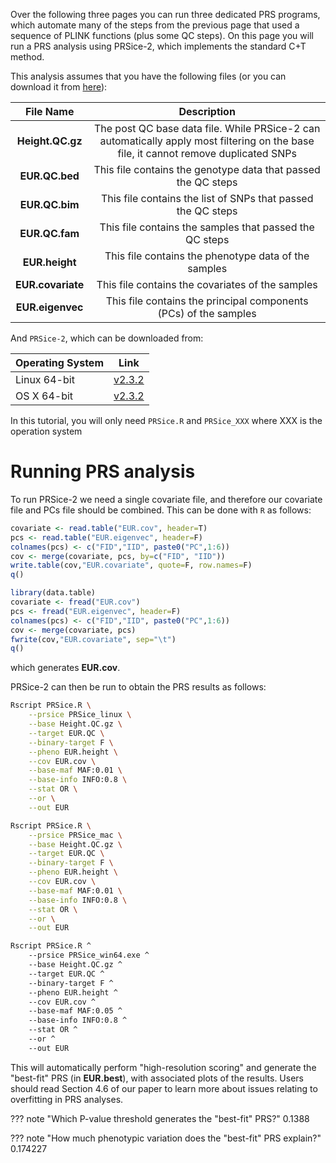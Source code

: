 Over the following three pages you can run three dedicated PRS programs, which automate many of the steps from the previous page that used a sequence of PLINK functions (plus some QC steps). 
On this page you will run a PRS analysis using PRSice-2, which implements the standard C+T method.

This analysis assumes that you have the following files (or you can download it from [here](https://drive.google.com/file/d/1x_G0Gxk9jFMY-PMqwtg6-vdEyUPp5p5u/view?usp=sharing)): 

|File Name | Description|
|:-:|:-:|
|**Height.QC.gz**| The post QC base data file. While PRSice-2 can automatically apply most filtering on the base file, it cannot remove duplicated SNPs|
|**EUR.QC.bed**| This file contains the genotype data that passed the QC steps |
|**EUR.QC.bim**| This file contains the list of SNPs that passed the QC steps |
|**EUR.QC.fam**| This file contains the samples that passed the QC steps |
|**EUR.height**| This file contains the phenotype data of the samples |
|**EUR.covariate**| This file contains the covariates of the samples |
|**EUR.eigenvec**| This file contains the principal components (PCs) of the samples |

And `PRSice-2`, which can be downloaded from:

| Operating System | Link |
| -----------------|:----:|
| Linux 64-bit | [v2.3.2](https://github.com/choishingwan/PRSice/releases/download/2.3.2/PRSice_linux.zip) |
| OS X 64-bit | [v2.3.2](https://github.com/choishingwan/PRSice/releases/download/2.3.2/PRSice_mac.zip) |

In this tutorial, you will only need `PRSice.R` and `PRSice_XXX` where XXX is the operation system

# Running PRS analysis
To run PRSice-2 we need a single covariate file, and therefore our covariate file and PCs file should be combined. This can be done with `R` as follows:


```R tab="without data.table"    
covariate <- read.table("EUR.cov", header=T)
pcs <- read.table("EUR.eigenvec", header=F)
colnames(pcs) <- c("FID","IID", paste0("PC",1:6))
cov <- merge(covariate, pcs, by=c("FID", "IID"))
write.table(cov,"EUR.covariate", quote=F, row.names=F)
q()
```

```R tab="with data.table"
library(data.table)
covariate <- fread("EUR.cov")
pcs <- fread("EUR.eigenvec", header=F)
colnames(pcs) <- c("FID","IID", paste0("PC",1:6))
cov <- merge(covariate, pcs)
fwrite(cov,"EUR.covariate", sep="\t")
q()
```

which generates **EUR.cov**.

PRSice-2 can then be run to obtain the PRS results as follows:

```bash tab="Linux"
Rscript PRSice.R \
    --prsice PRSice_linux \
    --base Height.QC.gz \
    --target EUR.QC \
    --binary-target F \
    --pheno EUR.height \
    --cov EUR.cov \
    --base-maf MAF:0.01 \
    --base-info INFO:0.8 \
    --stat OR \
    --or \
    --out EUR
```


```bash tab="OS X"
Rscript PRSice.R \
    --prsice PRSice_mac \
    --base Height.QC.gz \
    --target EUR.QC \
    --binary-target F \
    --pheno EUR.height \
    --cov EUR.cov \
    --base-maf MAF:0.01 \
    --base-info INFO:0.8 \
    --stat OR \
    --or \
    --out EUR
```

```bash tab="Windows"
Rscript PRSice.R ^
    --prsice PRSice_win64.exe ^
    --base Height.QC.gz ^
    --target EUR.QC ^
    --binary-target F ^
    --pheno EUR.height ^
    --cov EUR.cov ^
    --base-maf MAF:0.05 ^
    --base-info INFO:0.8 ^
    --stat OR ^
    --or ^
    --out EUR
```

This will automatically perform "high-resolution scoring" and generate the "best-fit" PRS (in **EUR.best**), with associated plots of the results. 
Users should read Section 4.6 of our paper to learn more about issues relating to overfitting in PRS analyses.  

??? note "Which P-value threshold generates the "best-fit" PRS?"
    0.1388

??? note "How much phenotypic variation does the "best-fit" PRS explain?"
    0.174227